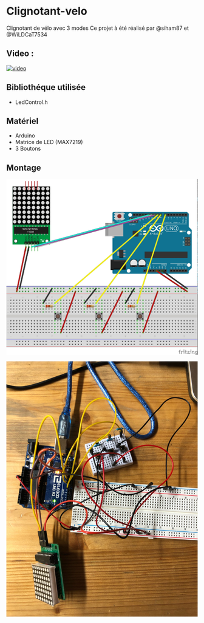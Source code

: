 # Clignotant-velo
Clignotant de vélo avec 3 modes
Ce projet à été réalisé par @siham87 et @WiLDCaT7534  

## Video :
[![video](https://img.youtube.com/vi/G3SG6fjiBdg/0.jpg)](https://www.youtube.com/watch?v=G3SG6fjiBdg)


## **Bibliothéque utilisée**
+ LedControl.h

## **Matériel**
+ Arduino
+ Matrice de LED (MAX7219)
+ 3 Boutons

## **Montage**

![schema : ](diagram.jpg)

![photo: ](photo1.jpg)
